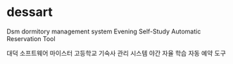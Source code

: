 # dessart

Dsm dormitory management system Evening Self-Study Automatic Reservation Tool

대덕 소프트웨어 마이스터 고등학교 기숙사 관리 시스템 야간 자율 학습 자동 예약 도구
